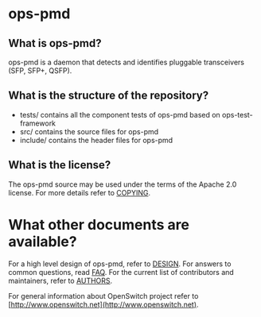ops-pmd
=======

What is ops-pmd?
----------------
ops-pmd is a daemon that detects and identifies pluggable transceivers (SFP, SFP+, QSFP).

What is the structure of the repository?
----------------------------------------
* tests/ contains all the component tests of ops-pmd based on ops-test-framework
* src/ contains the source files for ops-pmd
* include/ contains the header files for ops-pmd

What is the license?
--------------------
The ops-pmd source may be used under the terms of the Apache 2.0 license. For more details refer to [COPYING](https://git.openswitch.net/cgit/openswitch/ops-pmd/tree/COPYING).

What other documents are available?
===================================
For a high level design of ops-pmd, refer to [DESIGN](https://www.openswitch.net/documents/dev/ops-pmd/DESIGN).
For answers to common questions, read [FAQ](https://git.openswitch.net/cgit/openswitch/ops-pmd/tree/FAQ.md).
For the current list of contributors and maintainers, refer to [AUTHORS](https://git.openswitch.net/cgit/openswitch/ops-pmd/tree/AUTHORS.md).

For general information about OpenSwitch project refer to [http://www.openswitch.net](http://www.openswitch.net).
